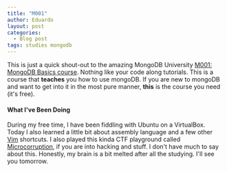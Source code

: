 ```yaml
---
title: "M001"
author: Eduardo
layout: post
categories:
  - Blog post
tags: studies mongodb
---
```


This is just a quick shout-out to the amazing MongoDB University [M001: MongoDB Basics course](https://university.mongodb.com/courses/M001/about). Nothing like your code along tutorials. This is a course that **teaches** you how to use mongoDB. If you are new to mongoDB and want to get into it in the most pure manner, **this** is the course you need (it's free).

#### What I've Been Doing

During my free time, I have been fiddling with Ubuntu on a VirtualBox. Today I also learned a little bit about assembly language and a few other [Vim]({{site.url}}/vim) shortcuts. I also played this kinda CTF playground called [Microcorruption](https://microcorruption.com/), if you are into hacking and stuff. I don't have much to say about this. Honestly, my brain is a bit melted after all the studying. I'll see you tomorrow.
